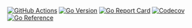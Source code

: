 [![GitHub Actions](https://img.shields.io/github/actions/workflow/status/endobit/table/test.yaml)](https://github.com/endobit/table/actions?query=workflow%3Atest)
[![Go Version](https://img.shields.io/github/go-mod/go-version/endobit/table)](https://img.shields.io/github/go-mod/go-version/endobit/table)
[![Go Report Card](https://goreportcard.com/badge/github.com/endobit/table)](https://goreportcard.com/report/endobit.io/table)
[![Codecov](https://codecov.io/gh/endobit/oui/branch/main/graph/badge.svg)](https://codecov.io/gh/endobit/table)
[![Go Reference](https://pkg.go.dev/badge/github.com/endobit/table.svg)](https://pkg.go.dev/endobit.io/table)
